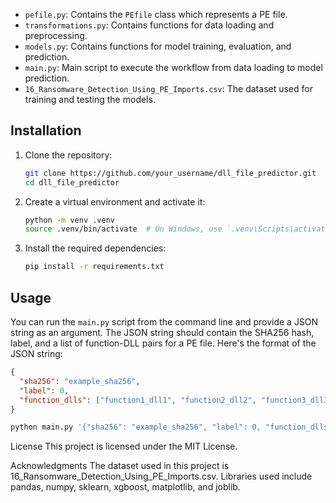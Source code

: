 
- `pefile.py`: Contains the `PEfile` class which represents a PE file.
- `transformations.py`: Contains functions for data loading and preprocessing.
- `models.py`: Contains functions for model training, evaluation, and prediction.
- `main.py`: Main script to execute the workflow from data loading to model prediction.
- `16_Ransomware_Detection_Using_PE_Imports.csv`: The dataset used for training and testing the models.

## Installation

1. Clone the repository:

    ```bash
    git clone https://github.com/your_username/dll_file_predictor.git
    cd dll_file_predictor
    ```

2. Create a virtual environment and activate it:

    ```bash
    python -m venv .venv
    source .venv/bin/activate  # On Windows, use `.venv\Scripts\activate`
    ```

3. Install the required dependencies:

    ```bash
    pip install -r requirements.txt
    ```

## Usage

You can run the `main.py` script from the command line and provide a JSON string as an argument. The JSON string should contain the SHA256 hash, label, and a list of function-DLL pairs for a PE file. Here's the format of the JSON string:

```json
{
  "sha256": "example_sha256",
  "label": 0,
  "function_dlls": ["function1_dll1", "function2_dll2", "function3_dll3"]
}
 ```
```bash
python main.py '{"sha256": "example_sha256", "label": 0, "function_dlls": ["function1_dll1", "function2_dll2", "function3_dll3"]}'

 ```


License
This project is licensed under the MIT License.

Acknowledgments
The dataset used in this project is 16_Ransomware_Detection_Using_PE_Imports.csv.
Libraries used include pandas, numpy, sklearn, xgboost, matplotlib, and joblib.
